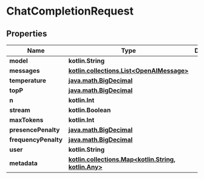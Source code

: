 
# ChatCompletionRequest

## Properties
| Name | Type | Description | Notes |
| ------------ | ------------- | ------------- | ------------- |
| **model** | **kotlin.String** |  |  |
| **messages** | [**kotlin.collections.List&lt;OpenAIMessage&gt;**](OpenAIMessage.md) |  |  |
| **temperature** | [**java.math.BigDecimal**](java.math.BigDecimal.md) |  |  [optional] |
| **topP** | [**java.math.BigDecimal**](java.math.BigDecimal.md) |  |  [optional] |
| **n** | **kotlin.Int** |  |  [optional] |
| **stream** | **kotlin.Boolean** |  |  [optional] |
| **maxTokens** | **kotlin.Int** |  |  [optional] |
| **presencePenalty** | [**java.math.BigDecimal**](java.math.BigDecimal.md) |  |  [optional] |
| **frequencyPenalty** | [**java.math.BigDecimal**](java.math.BigDecimal.md) |  |  [optional] |
| **user** | **kotlin.String** |  |  [optional] |
| **metadata** | [**kotlin.collections.Map&lt;kotlin.String, kotlin.Any&gt;**](kotlin.Any.md) |  |  [optional] |



